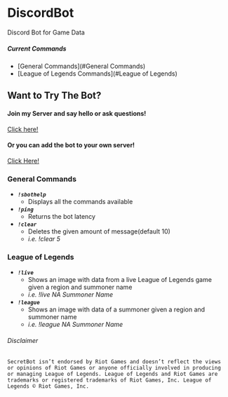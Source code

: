 # DiscordBot
Discord Bot for Game Data

##### Current Commands
  + [General Commands](#General Commands)
  + [League of Legends Commands](#League of Legends)

## Want to Try The Bot?
#### Join my Server and say hello or ask questions!
[Click here!](https://discord.gg/e3SZ2C9)
#### Or you can add the bot to your own server!
[Click Here!](https://discordapp.com/api/oauth2/authorize?client_id=659778088519073793&permissions=8&scope=bot)

### General Commands
  + ***`!sbothelp`***
    - Displays all the commands available
  + ***`!ping`***
    - Returns the bot latency
  + ***`!clear`***
    - Deletes the given amount of message(default 10)
    - *i.e. !clear 5*

### League of Legends
  + ***`!live`***
    - Shows an image with data from a live League of Legends game given a region and summoner name
    - *i.e. !live NA Summoner Name*
  + ***`!league`***
    - Shows an image with data of a summoner given a region and summoner name
    - *i.e. !league NA Summoner Name*
  ###### Disclaimer
  `SecretBot isn’t endorsed by Riot Games and doesn’t reflect the views or opinions of Riot Games
    or anyone officially involved in producing or managing League of Legends. League of Legends and Riot Games are
    trademarks or registered trademarks of Riot Games, Inc. League of Legends © Riot Games, Inc.`
